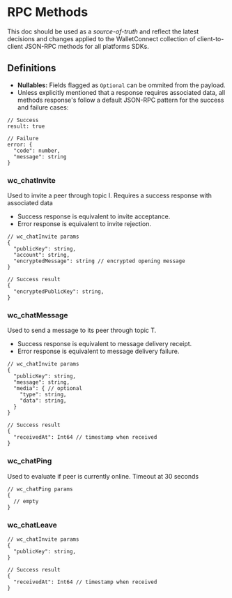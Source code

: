 # RPC Methods

This doc should be used as a _source-of-truth_ and reflect the latest decisions and changes applied to the WalletConnect collection of client-to-client JSON-RPC methods for all platforms SDKs.

## Definitions

- **Nullables:** Fields flagged as `Optional` can be ommited from the payload.
- Unless explicitly mentioned that a response requires associated data, all methods response's follow a default JSON-RPC pattern for the success and failure cases:

```jsonc
// Success
result: true

// Failure
error: {
  "code": number,
  "message": string
}
```

### wc_chatInvite

Used to invite a peer through topic I. Requires a success response with associated data

- Success response is equivalent to invite acceptance.
- Error response is equivalent to invite rejection.

```jsonc
// wc_chatInvite params
{
  "publicKey": string,
  "account": string,
  "encryptedMessage": string // encrypted opening message
}
```

```jsonc
// Success result
{
  "encryptedPublicKey": string,
}
```

### wc_chatMessage

Used to send a message to its peer through topic T.

- Success response is equivalent to message delivery receipt.
- Error response is equivalent to message delivery failure.

```jsonc
// wc_chatInvite params
{
  "publicKey": string,
  "message": string,
  "media": { // optional
    "type": string,
    "data": string,
  }
}
```

```jsonc
// Success result
{
  "receivedAt": Int64 // timestamp when received
}
```

### wc_chatPing

Used to evaluate if peer is currently online. Timeout at 30 seconds

```jsonc
// wc_chatPing params
{
  // empty
}
```

### wc_chatLeave

```jsonc
// wc_chatInvite params
{
  "publicKey": string,
}
```

```jsonc
// Success result
{
  "receivedAt": Int64 // timestamp when received
}
```
